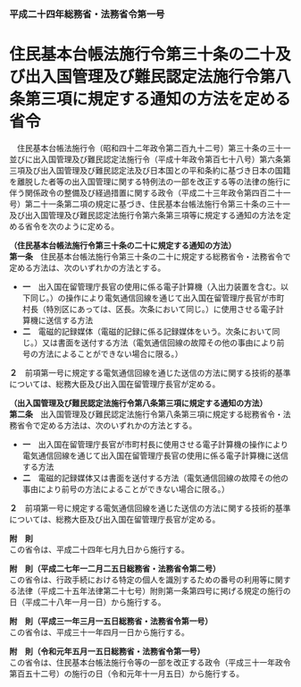 ### 平成二十四年総務省・法務省令第一号  
# 住民基本台帳法施行令第三十条の二十及び出入国管理及び難民認定法施行令第八条第三項に規定する通知の方法を定める省令  
　住民基本台帳法施行令（昭和四十二年政令第二百九十二号）第三十条の三十一並びに出入国管理及び難民認定法施行令（平成十年政令第百七十八号）第六条第三項及び出入国管理及び難民認定法及び日本国との平和条約に基づき日本の国籍を離脱した者等の出入国管理に関する特例法の一部を改正する等の法律の施行に伴う関係政令の整備及び経過措置に関する政令（平成二十三年政令第四百二十一号）第二十一条第二項の規定に基づき、住民基本台帳法施行令第三十条の三十一及び出入国管理及び難民認定法施行令第六条第三項等に規定する通知の方法を定める省令を次のように定める。  
  
**（住民基本台帳法施行令第三十条の二十に規定する通知の方法）**  
**第一条**　住民基本台帳法施行令第三十条の二十に規定する総務省令・法務省令で定める方法は、次のいずれかの方法とする。  
* **一**　出入国在留管理庁長官の使用に係る電子計算機（入出力装置を含む。以下同じ。）の操作により電気通信回線を通じて出入国在留管理庁長官が市町村長（特別区にあっては、区長。次条において同じ。）に使用させる電子計算機に送信する方法  
* **二**　電磁的記録媒体（電磁的記録に係る記録媒体をいう。次条において同じ。）又は書面を送付する方法（電気通信回線の故障その他の事由により前号の方法によることができない場合に限る。）  
  
**２**　前項第一号に規定する電気通信回線を通じた送信の方法に関する技術的基準については、総務大臣及び出入国在留管理庁長官が定める。  
  
**（出入国管理及び難民認定法施行令第八条第三項に規定する通知の方法）**  
**第二条**　出入国管理及び難民認定法施行令第八条第三項に規定する総務省令・法務省令で定める方法は、次のいずれかの方法とする。  
* **一**　出入国在留管理庁長官が市町村長に使用させる電子計算機の操作により電気通信回線を通じて出入国在留管理庁長官の使用に係る電子計算機に送信する方法  
* **二**　電磁的記録媒体又は書面を送付する方法（電気通信回線の故障その他の事由により前号の方法によることができない場合に限る。）  
  
**２**　前項第一号に規定する電気通信回線を通じた送信の方法に関する技術的基準については、総務大臣及び出入国在留管理庁長官が定める。  
  
**附　則**  
この省令は、平成二十四年七月九日から施行する。  
  
**附　則（平成二七年一二月二五日総務省・法務省令第二号）**  
この省令は、行政手続における特定の個人を識別するための番号の利用等に関する法律（平成二十五年法律第二十七号）附則第一条第四号に掲げる規定の施行の日（平成二十八年一月一日）から施行する。  
  
**附　則（平成三一年三月一五日総務省・法務省令第一号）**  
この省令は、平成三十一年四月一日から施行する。  
  
**附　則（令和元年五月一五日総務省・法務省令第一号）**  
この省令は、住民基本台帳法施行令等の一部を改正する政令（平成三十一年政令第百五十二号）の施行の日（令和元年十一月五日）から施行する。  
  

